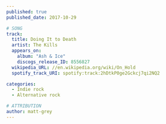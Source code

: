 ```yaml
---
published: true
published_date: 2017-10-29

# SONG
track:
  title: Doing It to Death
  artist: The Kills
  appears_on:
    album: "Ash & Ice"
    discogs_release_ID: 8556827
  wikipedia_URL: //en.wikipedia.org/wiki/On_Hold
  spotify_track_URI: spotify:track:2hDtkP0ge2Gckcj7qi2NQ2

categories:
  - Indie rock
  - Alternative rock

# ATTRIBUTION
author: matt-grey
---
```

